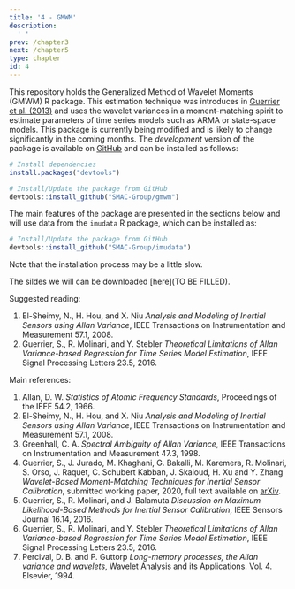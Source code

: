 ```yaml
---
title: '4 - GMWM'
description:
  ' '
prev: /chapter3
next: /chapter5
type: chapter
id: 4
---
```


<exercise id="1" title="General Information">

This repository holds the Generalized Method of Wavelet Moments (GMWM) R package. This estimation technique was introduces in [Guerrier et al. (2013)](https://doi.org/10.1080/01621459.2013.799920) and uses the wavelet variances in a moment-matching spirit to estimate parameters of time series models such as ARMA or state-space models. This package is currently being modified and is likely to change significantly in the coming months. The *development* version of the package is available on [GitHub](https://github.com/SMAC-Group/gmwm) and can be installed as follows:

```r
# Install dependencies
install.packages("devtools")

# Install/Update the package from GitHub
devtools::install_github("SMAC-Group/gmwm")
```

The main features of the package are presented in the sections below and will use data from the `imudata` R package, which can be installed as:

```r
# Install/Update the package from GitHub
devtools::install_github("SMAC-Group/imudata")
```

Note that the installation process may be a little slow.

The sildes we will can be downloaded [here](TO BE FILLED). 

Suggested reading:

1. El-Sheimy, N., H. Hou, and X. Niu *Analysis and Modeling of Inertial Sensors using Allan Variance*, IEEE Transactions on Instrumentation and Measurement 57.1, 2008.
2. Guerrier, S., R. Molinari, and Y. Stebler *Theoretical Limitations of Allan Variance-based Regression for Time Series Model Estimation*, IEEE Signal Processing Letters 23.5, 2016.

Main references:

1. Allan, D. W. *Statistics of Atomic Frequency Standards*, Proceedings of the IEEE 54.2, 1966.
2. El-Sheimy, N., H. Hou, and X. Niu *Analysis and Modeling of Inertial Sensors using Allan Variance*, IEEE Transactions on Instrumentation and Measurement 57.1, 2008.
3. Greenhall, C. A. *Spectral Ambiguity of Allan Variance*, IEEE Transactions on Instrumentation and Measurement 47.3, 1998.
4. Guerrier, S., J. Jurado, M. Khaghani, G. Bakalli, M. Karemera, R. Molinari, S. Orso, J. Raquet, C. Schubert Kabban, J. Skaloud, H. Xu and Y. Zhang *Wavelet-Based Moment-Matching Techniques for Inertial Sensor Calibration*, submitted working paper, 2020, full text available on [arXiv](https://arxiv.org/abs/1911.07049).
5. Guerrier, S., R. Molinari, and J. Balamuta *Discussion on Maximum Likelihood-Based Methods for Inertial Sensor Calibration*, IEEE Sensors Journal 16.14, 2016.
6. Guerrier, S., R. Molinari, and Y. Stebler *Theoretical Limitations of Allan Variance-based Regression for Time Series Model Estimation*, IEEE Signal Processing Letters 23.5, 2016.
7. Percival, D. B. and P. Guttorp *Long-memory processes, the Allan variance and wavelets*, Wavelet Analysis and its Applications. Vol. 4. Elsevier, 1994.

</exercise>

<exercise id="2" title="Computing the Wavelet Variance">

<slides source="chapter4_01"> 
</slides>

</exercise>


<exercise id="3" title="Computing the Robust Wavelet Variance">

<slides source="chapter4_02"> 
</slides>

</exercise>


<exercise id="4" title="The Generalized Method of Wavelet Moments">

<slides source="chapter4_04"> 
</slides>

</exercise>


<exercise id="5" title="Model Selection">

<slides source="chapter4_05"> 
</slides>

</exercise>

<exercise id="6" title="Case Study: Hydrology">

<slides source="chapter4_07"> 
</slides>

</exercise>

<exercise id="7" title="Case Study: Saving rates">

<slides source="chapter4_08"> 
</slides>

</exercise>

<exercise id="8" title="KVH1750 - Accel">

<slides source="chapter4_09"> 
</slides>

</exercise>
